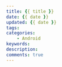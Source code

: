 ```yaml
---
title: {{ title }}
date: {{ date }}
updated: {{ date }}
tags:
categories:
    - Android
keywords:
description:
comments: true
---
```



<!-- more -->